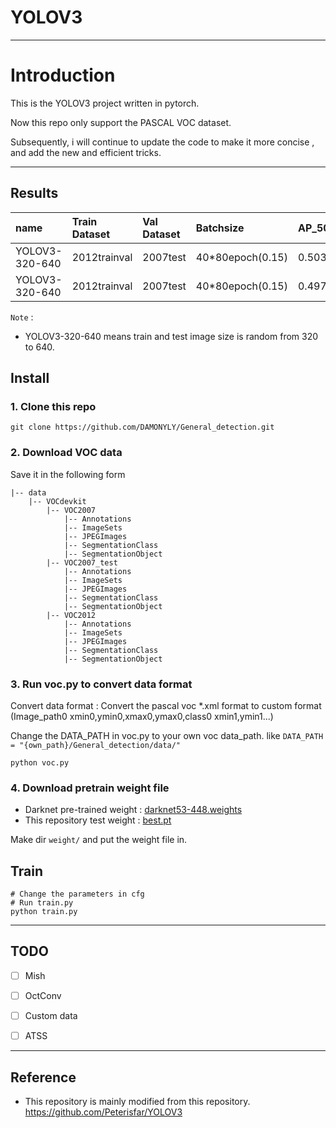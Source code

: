 # YOLOV3
---
# Introduction
This is the YOLOV3 project written in pytorch. 

Now this repo only support the PASCAL VOC dataset.

Subsequently, i will continue to update the code to make it more concise , and add the new and efficient tricks.

---
## Results

| name | Train Dataset | Val Dataset | Batchsize | AP_50 | notes |
| :----- | :----- | :------ | :-----| :-----| :-----|
| YOLOV3-320-640 | 2012trainval | 2007test | 40*80epoch(0.15) | 0.5038 | IOU_loss+Focal_loss |
| YOLOV3-320-640 | 2012trainval | 2007test | 40*80epoch(0.15) | 0.4978 | SmoothL1_loss+Focal_loss |

`Note` : 

* YOLOV3-320-640 means train and test image size is random from 320 to 640. 


## Install
### 1. Clone this repo
```
git clone https://github.com/DAMONYLY/General_detection.git
```
### 2. Download VOC data

Save it in the following form
```
|-- data
    |-- VOCdevkit
        |-- VOC2007
            |-- Annotations
            |-- ImageSets
            |-- JPEGImages
            |-- SegmentationClass
            |-- SegmentationObject
        |-- VOC2007_test
            |-- Annotations
            |-- ImageSets
            |-- JPEGImages
            |-- SegmentationClass
            |-- SegmentationObject
        |-- VOC2012
            |-- Annotations
            |-- ImageSets
            |-- JPEGImages
            |-- SegmentationClass
            |-- SegmentationObject                
```

### 3. Run voc.py to convert data format
Convert data format : Convert the pascal voc *.xml format to custom format (Image_path0   xmin0,ymin0,xmax0,ymax0,class0   xmin1,ymin1...)

Change the DATA_PATH in voc.py to your own voc data_path. like ` DATA_PATH = "{own_path}/General_detection/data/" `
```
python voc.py
```
### 4. Download pretrain weight file
* Darknet pre-trained weight :  [darknet53-448.weights](https://pjreddie.com/media/files/darknet53_448.weights) 
* This repository test weight : [best.pt](https://pan.baidu.com/s/1MdE2zfIND9NYd9mWytMX8g)

Make dir `weight/` and put the weight file in.

## Train
```
# Change the parameters in cfg
# Run train.py
python train.py
```
---
## TODO

* [ ] Mish
* [ ] OctConv
* [ ] Custom data
* [ ] ATSS


---
## Reference
* This repository is mainly modified from this repository. https://github.com/Peterisfar/YOLOV3

